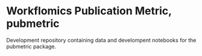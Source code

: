 # Workflomics Publication Metric, pubmetric

Development repository containing data and develompent notebooks for the pubmetric package. 

